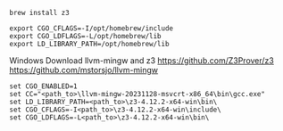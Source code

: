 ```
brew install z3
```

```
export CGO_CFLAGS=-I/opt/homebrew/include
export CGO_LDFLAGS=-L/opt/homebrew/lib
export LD_LIBRARY_PATH=/opt/homebrew/lib
```



Windows
Download llvm-mingw and z3
https://github.com/Z3Prover/z3
https://github.com/mstorsjo/llvm-mingw
```
set CGO_ENABLED=1
set CC="<path_to>\llvm-mingw-20231128-msvcrt-x86_64\bin\gcc.exe"
set LD_LIBRARY_PATH=<path_to>\z3-4.12.2-x64-win\bin\
set CGO_CFLAGS=-I<path_to>\z3-4.12.2-x64-win\include\
set CGO_LDFLAGS=-L<path_to>\z3-4.12.2-x64-win\bin\
```